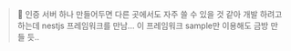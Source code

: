 > 🔐 인증 서버 하나 만들어두면 다른 곳에서도 자주 쓸 수 있을 것 같아 개발 하려고 하는데 nestjs 프레임워크를 만남...
> 이 프레임워크 sample만 이용해도 금방 만들 듯..